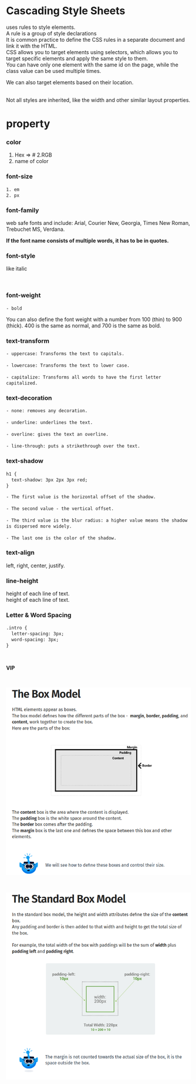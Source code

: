 # Cascading Style Sheets
uses rules to style elements.
<br>
A rule is a group of style declarations
<br>
It is common practice to define the CSS rules in a separate document and link it with the HTML.
<br>
CSS allows you to target elements using selectors, which allows you to target specific elements and apply the same style to them.
<br>
You can have only one element with the same id on the page, while the class value can be used multiple times.

We can also target elements based on their location.

<br>
Not all styles are inherited, like the width and other similar layout properties.
<br>

# property
### color 
 1. Hex => #
 2.RGB
 3. name of color

### font-size
    1. em
    2. px
### font-family
 web safe fonts and include: Arial, Courier New, Georgia, Times New Roman, Trebuchet MS, Verdana.

 **If the font name consists of multiple words, it has to be in quotes.**


 ### font-style  
 like italic

 <br>

 ### font-weight 
    - bold
You can also define the font weight with a number from 100 (thin) to 900 (thick). 400 is the same as normal, and 700 is the same as bold.

### text-transform 
    - uppercase: Transforms the text to capitals.

    - lowercase: Transforms the text to lower case.

    - capitalize: Transforms all words to have the first letter capitalized.

### text-decoration 
    - none: removes any decoration.

    - underline: underlines the text.

    - overline: gives the text an overline.

    - line-through: puts a strikethrough over the text.

### text-shadow 

```
h1 {
  text-shadow: 3px 2px 3px red;
} 
```


    - The first value is the horizontal offset of the shadow.

    - The second value - the vertical offset.

    - The third value is the blur radius: a higher value means the shadow is dispersed more widely.

    - The last one is the color of the shadow.


### text-align
left, right, center, justify.


### line-height
height of each line of text.
<br>
height of each line of text.


### Letter & Word Spacing 

```
.intro {
  letter-spacing: 3px;
  word-spacing: 3px;
} 
```





<br>



**VIP**

<br>


![box](./img/boxModel.png)

<br>


![standardBox](./img/standardBoxmodel.png)